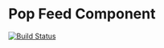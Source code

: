 Pop Feed Component
==================

[![Build Status](https://travis-ci.org/popphp/pop-feed.svg?branch=master)](https://travis-ci.org/popphp/pop-feed)
